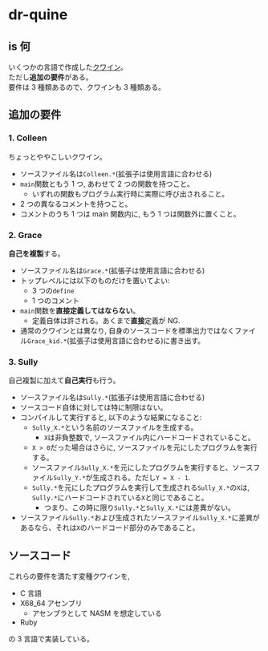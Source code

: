 # dr-quine

## is 何

いくつかの言語で作成した[クワイン](<https://ja.wikipedia.org/wiki/%E3%82%AF%E3%83%AF%E3%82%A4%E3%83%B3_(%E3%83%97%E3%83%AD%E3%82%B0%E3%83%A9%E3%83%9F%E3%83%B3%E3%82%B0)>)。\
ただし**追加の要件**がある。\
要件は 3 種類あるので、クワインも 3 種類ある。

## 追加の要件

### 1. Colleen

ちょっとややこしいクワイン。

- ソースファイル名は`Colleen.*`(拡張子は使用言語に合わせる)
- `main`関数ともう 1 つ, あわせて 2 つの関数を持つこと。
  - いずれの関数もプログラム実行時に実際に呼び出されること。
- 2 つの異なるコメントを持つこと。
- コメントのうち 1 つは main 関数内に, もう 1 つは関数外に置くこと。

### 2. Grace

**自己を複製**する。

- ソースファイル名は`Grace.*`(拡張子は使用言語に合わせる)
- トップレベルには以下のものだけを置いてよい:
  - 3 つの`define`
  - 1 つのコメント
- `main`関数を**直接定義してはならない**。
  - 定義自体は許される。あくまで**直接**定義が NG.
- 通常のクワインとは異なり, 自身のソースコードを標準出力ではなくファイル`Grace_kid.*`(拡張子は使用言語に合わせる)に書き出す。

### 3. Sully

自己複製に加えて**自己実行**も行う。

- ソースファイル名は`Sully.*`(拡張子は使用言語に合わせる)
- ソースコード自体に対しては特に制限はない。
- コンパイルして実行すると, 以下のような結果になること:
  - `Sully_X.*`という名前のソースファイルを生成する。
    - `X`は非負整数で, ソースファイル内にハードコードされていること。
  - `X > 0`だった場合はさらに, ソースファイルを元にしたプログラムを実行する。
  - ソースファイル`Sully_X.*`を元にしたプログラムを実行すると、ソースファイル`Sully_Y.*`が生成される。ただし`Y = X - 1`.
  - `Sully.*`を元にしたプログラムを実行して生成される`Sully_X.*`の`X`は, `Sully.*`にハードコードされている`X`と同じであること。
    - つまり、この時に限り`Sully.*`と`Sully_X.*`には差異がない。
- ソースファイル`Sully.*`および生成されたソースファイル`Sully_X.*`に差異があるなら、それは`X`のハードコード部分のみであること。

## ソースコード

これらの要件を満たす変種クワインを,

- C 言語
- X68_64 アセンブリ
  - アセンブラとして NASM を想定している
- Ruby

の 3 言語で実装している。
